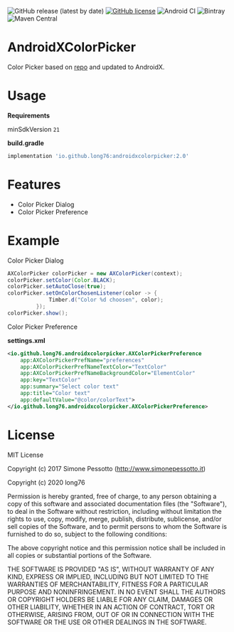 ![GitHub release (latest by date)](https://img.shields.io/github/v/release/long76/AndroidXColorPicker)
[![GitHub license](https://img.shields.io/github/license/long76/AndroidXColorPicker)](https://github.com/long76/AndroidXColorPicker/blob/master/LICENSE)
![Android CI](https://github.com/long76/AndroidXColorPicker/workflows/Android%20CI/badge.svg)
![Bintray](https://img.shields.io/bintray/v/long76/maven/AndroidXColorPicker)
![Maven Central](https://img.shields.io/maven-central/v/io.github.long76/androidxcolorpicker)
# AndroidXColorPicker
Color Picker based on [repo](https://github.com/Pes8/android-material-color-picker-dialog) and updated to AndroidX.

# Usage

**Requirements**

minSdkVersion `21`

**build.gradle**
```groovy
implementation 'io.github.long76:androidxcolorpicker:2.0'
```

# Features

* Color Picker Dialog
* Color Picker Preference

# Example

Color Picker Dialog

```java
AXColorPicker colorPicker = new AXColorPicker(context);
colorPicker.setColor(Color.BLACK);
colorPicker.setAutoClose(true);
colorPicker.setOnColorChosenListener(color -> {
             Timber.d("Color %d choosen", color);
         });
colorPicker.show();
```

Color Picker Preference

**settings.xml**
```xml
<io.github.long76.androidxcolorpicker.AXColorPickerPreference
    app:AXColorPickerPrefName="preferences"
    app:AXColorPickerPrefNameTextColor="TextColor"
    app:AXColorPickerPrefNameBackgroundColor="ElementColor"
    app:key="TextColor"
    app:summary="Select color text"
    app:title="Color text"
    app:defaultValue="@color/colorText">
</io.github.long76.androidxcolorpicker.AXColorPickerPreference>
```

# License
MIT License

Copyright (c) 2017 Simone Pessotto (http://www.simonepessotto.it)

Copyright (c) 2020 long76

Permission is hereby granted, free of charge, to any person obtaining a copy
of this software and associated documentation files (the "Software"), to deal
in the Software without restriction, including without limitation the rights
to use, copy, modify, merge, publish, distribute, sublicense, and/or sell
copies of the Software, and to permit persons to whom the Software is
furnished to do so, subject to the following conditions:

The above copyright notice and this permission notice shall be included in all
copies or substantial portions of the Software.

THE SOFTWARE IS PROVIDED "AS IS", WITHOUT WARRANTY OF ANY KIND, EXPRESS OR
IMPLIED, INCLUDING BUT NOT LIMITED TO THE WARRANTIES OF MERCHANTABILITY,
FITNESS FOR A PARTICULAR PURPOSE AND NONINFRINGEMENT. IN NO EVENT SHALL THE
AUTHORS OR COPYRIGHT HOLDERS BE LIABLE FOR ANY CLAIM, DAMAGES OR OTHER
LIABILITY, WHETHER IN AN ACTION OF CONTRACT, TORT OR OTHERWISE, ARISING FROM,
OUT OF OR IN CONNECTION WITH THE SOFTWARE OR THE USE OR OTHER DEALINGS IN THE
SOFTWARE.
